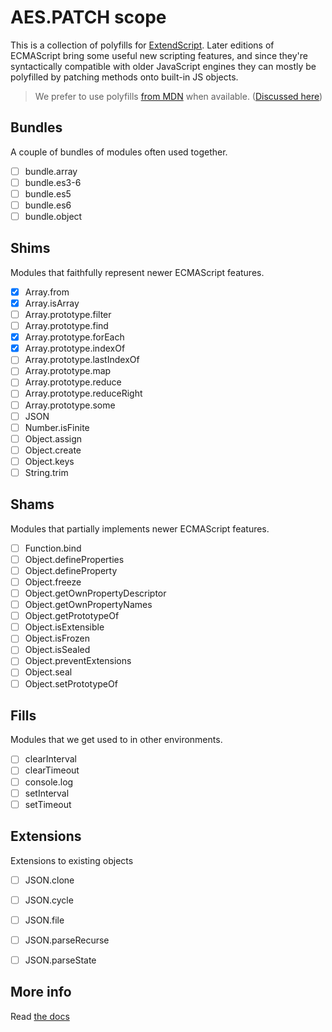 # AES.PATCH scope
This is a collection of polyfills for [ExtendScript](https://en.wikipedia.org/wiki/ExtendScript). Later editions of ECMAScript bring some useful new scripting features, and since they're syntactically compatible with older JavaScript engines they can mostly be polyfilled by patching methods onto built-in JS objects.

> We prefer to use polyfills [from MDN](https://developer.mozilla.org/en-US/) when available. ([Discussed here](https://github.com/ExtendScript/extendscript-es6-shim/issues/1))

## Bundles
A couple of bundles of modules often used together.

  - [ ] bundle.array
  - [ ] bundle.es3-6
  - [ ] bundle.es5
  - [ ] bundle.es6
  - [ ] bundle.object

## Shims
Modules that faithfully represent newer ECMAScript features.

  - [x] Array.from
  - [x] Array.isArray
  - [ ] Array.prototype.filter
  - [ ] Array.prototype.find
  - [x] Array.prototype.forEach
  - [x] Array.prototype.indexOf
  - [ ] Array.prototype.lastIndexOf
  - [ ] Array.prototype.map
  - [ ] Array.prototype.reduce
  - [ ] Array.prototype.reduceRight
  - [ ] Array.prototype.some
  - [ ] JSON
  - [ ] Number.isFinite
  - [ ] Object.assign
  - [ ] Object.create
  - [ ] Object.keys
  - [ ] String.trim

## Shams
Modules that partially implements newer ECMAScript features.

  - [ ] Function.bind
  - [ ] Object.defineProperties
  - [ ] Object.defineProperty
  - [ ] Object.freeze
  - [ ] Object.getOwnPropertyDescriptor
  - [ ] Object.getOwnPropertyNames
  - [ ] Object.getPrototypeOf
  - [ ] Object.isExtensible
  - [ ] Object.isFrozen
  - [ ] Object.isSealed
  - [ ] Object.preventExtensions
  - [ ] Object.seal
  - [ ] Object.setPrototypeOf

## Fills
Modules that we get used to in other environments.

  - [ ] clearInterval
  - [ ] clearTimeout
  - [ ] console.log
  - [ ] setInterval
  - [ ] setTimeout

## Extensions
Extensions to existing objects

  - [ ] JSON.clone
  - [ ] JSON.cycle
  - [ ] JSON.file
  - [ ] JSON.parseRecurse
  - [ ] JSON.parseState


## More info

Read [the docs](../docs/README.md)

